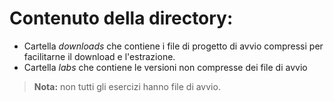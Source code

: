 # Contenuto della directory:

* Cartella *downloads* che contiene i file di progetto di avvio compressi per facilitarne il download e l'estrazione.
* Cartella *labs* che contiene le versioni non compresse dei file di avvio

>**Nota:** non tutti gli esercizi hanno file di avvio. 